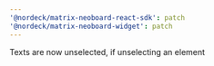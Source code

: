 ```yaml
---
'@nordeck/matrix-neoboard-react-sdk': patch
'@nordeck/matrix-neoboard-widget': patch
---
```


Texts are now unselected, if unselecting an element
